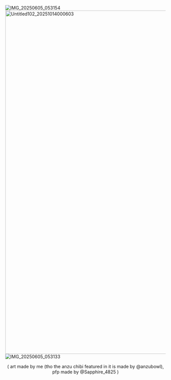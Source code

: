 ![IMG_20250605_053154](https://github.com/user-attachments/assets/a1c70642-01f1-4ad0-a0eb-12fdfae48881)
<img width="1080" height="1080" alt="Untitled102_20251014000603" src="https://github.com/user-attachments/assets/61c6fa7d-452b-428c-970b-c85cbf630a8f" />
![IMG_20250605_053133](https://github.com/user-attachments/assets/969e2ac2-065e-462e-93c2-3de112b83313)
<p align="center">( art made by me (tho the anzu chibi featured in it is made by @anzubowl), pfp made by @Sapphire_4825 )
